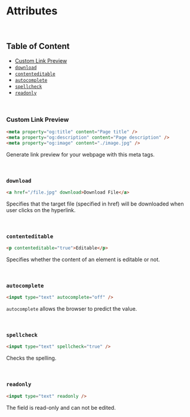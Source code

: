 # **Attributes**

<br>

## **Table of Content**

- [Custom Link Preview](#custom-link-preview)
- [`download`](#download)
- [`contenteditable`](#contenteditable)
- [`autocomplete`](#autocomplete)
- [`spellcheck`](#spellcheck)
- [`readonly`](#readonly)

<br>

### **Custom Link Preview**

```HTML
<meta property="og:title" content="Page title" />
<meta property="og:description" content="Page description" />
<meta property="og:image" content="./image.jpg" />
```

Generate link preview for your webpage with this meta tags.

<br>

### `download`

```HTML
<a href="/file.jpg" download>Download File</a>
```

Specifies that the target file (specified in href) will be downloaded when user clicks on the hyperlink.

<br>

### `contenteditable`

```HTML
<p contenteditable="true">Editable</p>
```

Specifies whether the content of an element is editable or not.

<br>

### `autocomplete`

```HTML
<input type="text" autocomplete="off" />
```

`autocomplete` allows the browser to predict the value.

<br>

### `spellcheck`

```HTML
<input type="text" spellcheck="true" />
```

Checks the spelling.

<br>

### `readonly`

```HTML
<input type="text" readonly />
```

The field is read-only and can not be edited.

```

```

